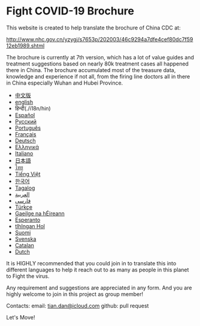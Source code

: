 Fight COVID-19 Brochure
==============

This website is created to help translate the brochure of China CDC at:

http://www.nhc.gov.cn/yzygj/s7653p/202003/46c9294a7dfe4cef80dc7f5912eb1989.shtml

The brochure is currently at 7th version,  which has a lot of value guides and treatment suggestions based on nearly 80k treatment cases all happened there in China. The brochure accumulated most of the treasure data, knowledge and experience if not all, from the firing line doctors all in there in China especially Wuhan and Hubei Province.

* [中文版](./i18n/zh)
* [english](./i18n/en)
* हिन्दी(./i18n/hin)
* [Español](./i18n/es)
* [Русский](./i18n/ru)
* [Português](./i18n/pt)
* [Français](./i18n/fr)
* [Deutsch](./i18n/de)
* [Ελληνικά](./i18n/el)
* [Italiano](./i18n/it)
* [日本語](./i18n/ja)
* [ไทย](./i18n/th)
* [Tiếng Việt](./i18n/vi)
* [한국어](./i18n/ko)
* [Tagalog](./i18n/tg)
* [العربية](./i18n/ar)
* [فارسی](./i18n/fa)
* [Türkçe](./i18n/tr)
* [Gaeilge na hÉireann](./i18n/ga)
* [Esperanto](./i18n/epo)
* [tlhIngan Hol](./i18n/tlh)
* [Suomi](./i18n/fi)
* [Svenska](./i18n/se)
* [Catalan](./i18n/ca)
* [Dutch](./i18n/nl)



It is HIGHLY recommended that you could join in to translate this into different languages to help it reach out to as many as people in this planet to Fight the virus.

Any requirement and suggestions are appreciated in any form. And you are highly welcome to join in this project as group member!

Contacts:
email: tian.dan@icloud.com
github: pull request

Let's Move!

